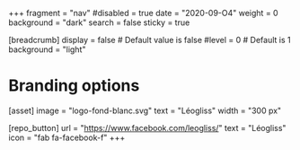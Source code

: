 +++
fragment = "nav"
#disabled = true
date = "2020-09-O4"
weight = 0
background = "dark"
search = false
sticky = true

[breadcrumb]
  display = false # Default value is false
  #level = 0 # Default is 1
  background = "light"

# Branding options
[asset]
  image = "logo-fond-blanc.svg"
  text = "Léogliss"
  width = "300 px"

[repo_button]
  url = "https://www.facebook.com/leogliss/"
  text = "Léogliss" 
  icon = "fab fa-facebook-f" 
+++
